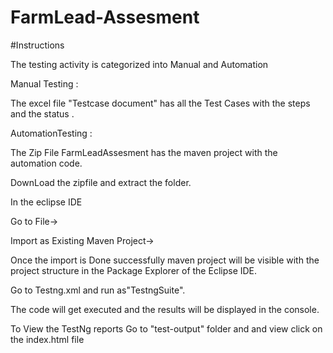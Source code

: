 # FarmLead-Assesment
#Instructions

The testing activity  is categorized into Manual and Automation

Manual Testing :

The excel file "Testcase document" has all the Test Cases with the steps and the status .

AutomationTesting :

The Zip File FarmLeadAssesment has the maven project with the automation code.

DownLoad the zipfile and extract the folder. 

In the eclipse IDE 

Go to File->

Import as Existing Maven Project->

Once the import is Done successfully maven project will be visible with the project structure in the Package Explorer of the Eclipse IDE.

Go to Testng.xml and run as"TestngSuite".

The code will get executed and the results will be displayed in the console.

To View the TestNg reports Go to "test-output" folder and  and view click on the index.html file
